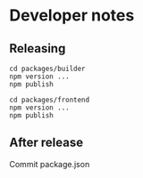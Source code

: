 # Developer notes

## Releasing

```
cd packages/builder
npm version ...
npm publish
```

```
cd packages/frontend
npm version ...
npm publish
```

## After release

Commit package.json